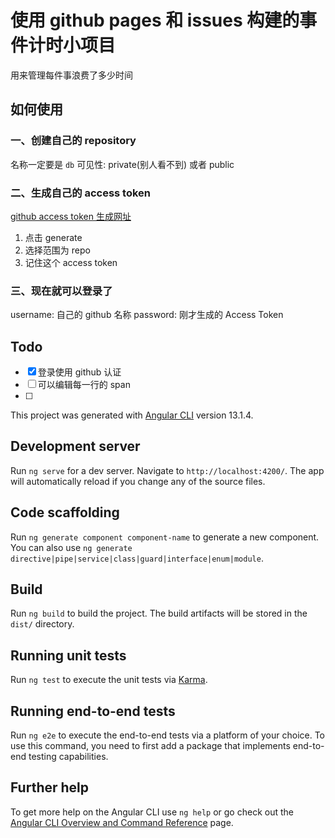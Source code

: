 # 使用 github pages 和 issues 构建的事件计时小项目

用来管理每件事浪费了多少时间

## 如何使用

### 一、创建自己的 repository

名称一定要是 `db`
可见性: private(别人看不到) 或者 public

### 二、生成自己的 access token

[github access token 生成网址](https://github.com/settings/tokens)

1. 点击 generate
2. 选择范围为 repo
3. 记住这个 access token

### 三、现在就可以登录了

username: 自己的 github 名称
password: 刚才生成的 Access Token

## Todo

- [x] 登录使用 github 认证
- [ ] 可以编辑每一行的 span
- [ ]

This project was generated with [Angular CLI](https://github.com/angular/angular-cli) version 13.1.4.

## Development server

Run `ng serve` for a dev server. Navigate to `http://localhost:4200/`. The app will automatically reload if you change any of the source files.

## Code scaffolding

Run `ng generate component component-name` to generate a new component. You can also use `ng generate directive|pipe|service|class|guard|interface|enum|module`.

## Build

Run `ng build` to build the project. The build artifacts will be stored in the `dist/` directory.

## Running unit tests

Run `ng test` to execute the unit tests via [Karma](https://karma-runner.github.io).

## Running end-to-end tests

Run `ng e2e` to execute the end-to-end tests via a platform of your choice. To use this command, you need to first add a package that implements end-to-end testing capabilities.

## Further help

To get more help on the Angular CLI use `ng help` or go check out the [Angular CLI Overview and Command Reference](https://angular.io/cli) page.
